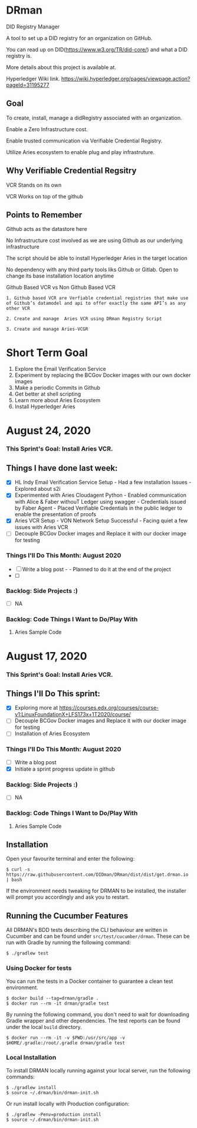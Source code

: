 # DRman
DID Registry Manager

A tool to set up a DID registry for an organization on GitHub.

You can read up on DID(https://www.w3.org/TR/did-core/) and what a DID registry is. 

More details about this project is available at.

Hyperledger Wiki link. https://wiki.hyperledger.org/pages/viewpage.action?pageId=31195277
 

## Goal 

 To create, install, manage a didRegistry associated with an organization. 
 
 Enable a Zero Infrastructure cost.
 
 Enable trusted communication via Verifiable Credential Registry.
 
 Utilize Aries ecosystem to enable plug and play infrastruture.

 
## Why Verifiable Credential Regsitry 

  VCR Stands on its own
  
  VCR Works on top of the github
  

## Points to Remember
   Github acts as the datastore here
   
   No Infrastructure cost involved as we are using Github as our underlying infrastructure
   
   The script should be able to install Hyperledger Aries in the target location
   
   No dependency with any third party tools liks Github or Gitlab. Open to change its base installation location anytime
   
   Github Based VCR vs Non Github Based VCR
  
  	1. Github based VCR are Verfiable credential registries that make use of Github’s datamodel and api to offer exactly the same API’s as any other VCR
  
  	2. Create and manage  Aries VCR using DRman Registry Script
  
  	3. Create and manage Aries-VCGR 
   
   

# Short Term Goal
1. Explore the Email Verification Service 
2. Experiment by replacing the BCGov Docker images with our own docker images
3. Make a periodic Commits in Github
4. Get better at shell scripting
5. Learn more about Aries Ecosystem
6. Install Hyperledger Aries



# August 24, 2020

### This Sprint's Goal: Install Aries VCR.

## Things I have done last week:
- [x] HL Indy Email Verification Service Setup
      - Had a few installation Issues
	  - Explored about s2i
- [x] Experimented with Aries Cloudagent Python
      - Enabled communication with Alice & Faber withouT Ledger using swagger
	  - Credentials issued by Faber Agent 
	  - Placed Verifiable Credentials in the public ledger to enable the presentation of proofs 
- [x] Aries VCR Setup
      - VON Network Setup Successful
	  - Facing quiet a few issues with Aries VCR  
- [ ] Decouple BCGov Docker images and Replace it with our docker image for testing

### Things I'll Do This Month: August 2020
- [ ] Write a blog post - - Planned to do it at the end of the project 
- [ ] 

### Backlog: Side Projects :)
- [ ] NA

### Backlog: Code Things I Want to Do/Play With
1. Aries Sample Code





# August 17, 2020

### This Sprint's Goal: Install Aries VCR.

## Things I'll Do This sprint:
- [x] Exploring more at https://courses.edx.org/courses/course-v1:LinuxFoundationX+LFS173x+1T2020/course/
- [ ] Decouple BCGov Docker images and Replace it with our docker image for testing
- [ ] Installation of Aries Ecosystem

### Things I'll Do This Month: August 2020
- [ ] Write a blog post 
- [x] Initiate a sprint progress update in github

### Backlog: Side Projects :)
- [ ] NA

### Backlog: Code Things I Want to Do/Play With
1. Aries Sample Code


## Installation

Open your favourite terminal and enter the following:

    $ curl -s https://raw.githubusercontent.com/DIDman/DRman/dist/dist/get.drman.io | bash

If the environment needs tweaking for DRMAN to be installed, the installer will prompt you accordingly and ask you to restart.

## Running the Cucumber Features

All DRMAN's BDD tests describing the CLI behaviour are written in Cucumber and can be found under `src/test/cucumber/drman`. These can be run with Gradle by running the following command:

    $ ./gradlew test

### Using Docker for tests

You can run the tests in a Docker container to guarantee a clean test environment.

    $ docker build --tag=drman/gradle .
    $ docker run --rm -it drman/gradle test

By running the following command, you don't need to wait for downloading Gradle wrapper and other dependencies. The test reports can be found under the local `build` directory.

    $ docker run --rm -it -v $PWD:/usr/src/app -v $HOME/.gradle:/root/.gradle drman/gradle test

### Local Installation

To install DRMAN locally running against your local server, run the following commands:

	$ ./gradlew install
	$ source ~/.drman/bin/drman-init.sh

Or run install locally with Production configuration:

	$ ./gradlew -Penv=production install
	$ source ~/.drman/bin/drman-init.sh

	

